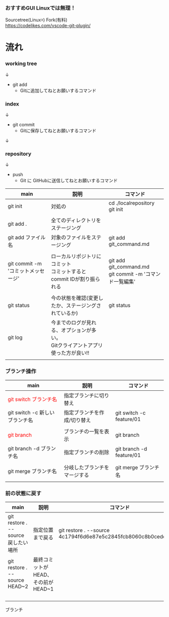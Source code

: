 ### おすすめGUI Linuxでは無理！
Sourcetree(Linux☓)
Fork(有料)
<br>
https://codelikes.com/vscode-git-plugin/
# 流れ
### working tree
↓
- git add 
    - Gitに追加してねとお願いするコマンド

### index
↓
- git commit
  - Gitに保存してねとお願いするコマンド
  
↓
### repository

↓
- push
  - Git に GitHubに送信してねとお願いするコマンド



| main                               | 説明                                                                              | コマンド                                                    |
| ---------------------------------- | --------------------------------------------------------------------------------- | ----------------------------------------------------------- |
| git init                           | 対処の                                                                            | cd ./localrepository <br> git init                          |
|                                    |                                                                                   |                                                             |
| git add .                          | 全てのディレクトリをステージング                                                  |                                                             |
| git add ファイル名                 | 対象のファイルをステージング                                                      | git add git_command.md                                      |
|                                    |                                                                                   |                                                             |
| git commit -m 'コミットメッセージ' | ローカルリポジトリにコミット <br>コミットするとcommit IDが割り振られる            | git add git_command.md<br> git commit -m 'コマンド一覧編集' |
|                                    |                                                                                   |                                                             |
| git status                         | 今の状態を確認(変更したか、ステージングされているか)                              | git status                                                  |
| git log                            | 今までのログが見れる、オプションが多い。<br>Gitクライアントアプリ使った方が良い!! |                                                             |
|                                    |                                                                                   |                                                             |

### ブランチ操作
| main                                           | 説明                         | コマンド                 |
| ---------------------------------------------- | ---------------------------- | ------------------------ |
| <font color="Red">git switch ブランチ名</font> | 指定ブランチに切り替え       |                          |
| git switch -c 新しいブランチ名                 | 指定ブランチを作成/切り替え  | git switch -c feature/01 |
|                                                |                              |                          |
| <font color="Red">git branch </font>           | ブランチの一覧を表示         | git branch               |
| git branch -d ブランチ名                       | 指定ブランチの削除           | git branch -d feature/01 |
|                                                |                              |                          |
| git merge ブランチ名                           | 分岐したブランチをマージする | git merge ブランチ名     |
|                                                |                              |                          |

### 前の状態に戻す
|                main                 |                説明                |                            コマンド                             |
| ----------------------------------- | ---------------------------------- | --------------------------------------------------------------- |
| git restore . --source 戻したい場所 | 指定位置まで戻る                   | git restore . --source 4c1794f6d6e87e5c2845fcb8060c8b0cedd676fd |
| git restore . --source HEAD~2       | 最終コミットがHEAD、その前がHEAD~1 |                                                                 |
|                                     |                                    |                                                                 |
|                                     |                                    |                                                                 |
|                                     |                                    |                                                                 |
|                                     |                                    |                                                                 |
ブランチ